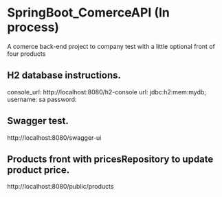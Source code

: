 # SpringBoot_ComerceAPI (In process)
A comerce back-end project to company test with a little optional front of four products

## H2 database instructions.
console_url: http://localhost:8080/h2-console
url: jdbc:h2:mem:mydb;
username: sa
password:

## Swagger test.
http://localhost:8080/swagger-ui

## Products front with pricesRepository to update product price.
http://localhost:8080/public/products

